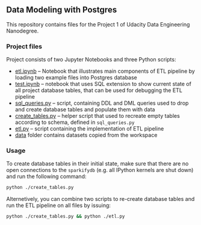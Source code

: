 ## Data Modeling with Postgres

This repository contains files for the Project 1 of Udacity Data Engineering Nanodegree.

### Project files

Project consists of two Jupyter Notebooks and three Python scripts:

* [etl.ipynb](./etl.ipynb) – Notebook that illustrates main components of ETL pipeline by loading two example files into Postgres database
* [test.ipynb](./test.ipynb) – notebook that uses SQL extension to show current state of all project database tables, that can be used for debugging the ETL pipeline
* [sql_queries.py](./sql_queries.py) – script, containing DDL and DML queries used to drop and create database tables and populate them with data
* [create_tables.py](./create_tables.py) – helper script that used to recreate empty tables according to schema, defined in `sql_queries.py`
* [etl.py](./etl.py) – script containing the implementation of ETL pipeline
* [data](./data) folder contains datasets copied from the workspace



### Usage

To create database tables in their initial state, make sure that there are no open connections to the `sparkifydb` (e.g. all IPython kernels are shut down) and run the following command:

```bash
python ./create_tables.py
```

Alternetively, you can combine two scripts to re-create database tables and run the ETL pipeline on all files by issuing:

```bash
python ./create_tables.py && python ./etl.py
```

